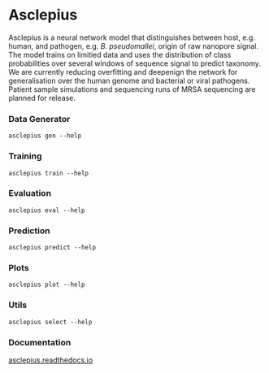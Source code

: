 # Asclepius

Asclepius is a neural network model that distinguishes between host, e.g. human, and pathogen, e.g. *B. pseudomallei*, origin of raw nanopore signal. The model trains on limitied data and uses the distribution of class probabilities over several windows of sequence signal to predict taxonomy. We are currently reducing overfitting and deepenign the network for generalisation over the human genome and bacterial or viral pathogens. Patient sample simulations and sequencing runs of MRSA sequencing are planned for release.

### Data Generator

`asclepius gen --help`

### Training 

`asclepius train --help`

### Evaluation

`asclepius eval --help`

### Prediction

`asclepius predict --help`

### Plots

`asclepius plot --help`

### Utils

`asclepius select --help`

### Documentation

[asclepius.readthedocs.io](https://asclepius.readthedocs.io)
